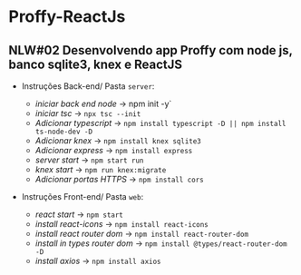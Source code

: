 # Proffy-ReactJs
## NLW#02 Desenvolvendo app Proffy com node js, banco sqlite3, knex e ReactJS

- Instruções Back-end/ Pasta `server`:
  - _iniciar back end node_ -> npm init -y`
  - _iniciar tsc_ -> `npx tsc --init`
  - _Adicionar typescript_ -> `npm install typescript -D || npm install ts-node-dev -D`
  - _Adicionar knex_ -> `npm install knex sqlite3`
  - _Adicionar express_ -> `npm install express`
  - _server start_ -> `npm start run`
  - _knex start_ -> `npm run knex:migrate`
  - _Adicionar portas HTTPS_ -> `npm install cors`
   
- Instruções Front-end/ Pasta `web`:
  - _react start_ -> `npm start`
  - _install react-icons_ -> `npm install react-icons`
  - _install react router dom_ -> `npm install react-router-dom`
  - _install in types router dom_ -> `npm install @types/react-router-dom -D`
  - _install axios_ -> `npm install axios`
